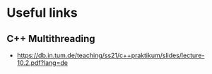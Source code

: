 # Useful links

## C++ Multithreading

-   https://db.in.tum.de/teaching/ss21/c++praktikum/slides/lecture-10.2.pdf?lang=de

